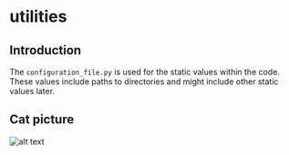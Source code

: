 # utilities

## Introduction
The `configuration_file.py` is used for the static values within the code.
These values include paths to directories and might include other static values later.

## Cat picture
![alt text](https://www.consumentenbond.nl/binaries/content/gallery/cbhippowebsite/tests/themapaginas/voeding-gezondheid/afbeeldingen-oud/dikke-kat.jpg/dikke-kat.jpg/cbhippowebsite%3Aplscs)
